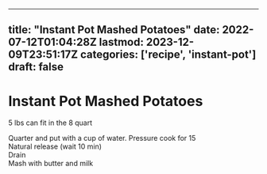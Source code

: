 
---
title: "Instant Pot Mashed Potatoes"
date: 2022-07-12T01:04:28Z
lastmod: 2023-12-09T23:51:17Z
categories: ['recipe', 'instant-pot']
draft: false
---


# Instant Pot Mashed Potatoes
5 lbs can fit in the 8 quart

Quarter and put with a cup of water. Pressure cook for 15  
Natural release (wait 10 min)  
Drain  
Mash with butter and milk

<!-- #public #recipe #instant-pot -->

<!-- {BearID:776DF90B-40BB-4236-855B-2F4990AEC59F-29888-000007047325D702} -->
